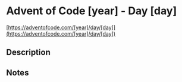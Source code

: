 # Advent of Code [year] - Day [day]

[https://adventofcode.com/[year]/day/[day]](https://adventofcode.com/[year]/day/[day])

## Description



## Notes



